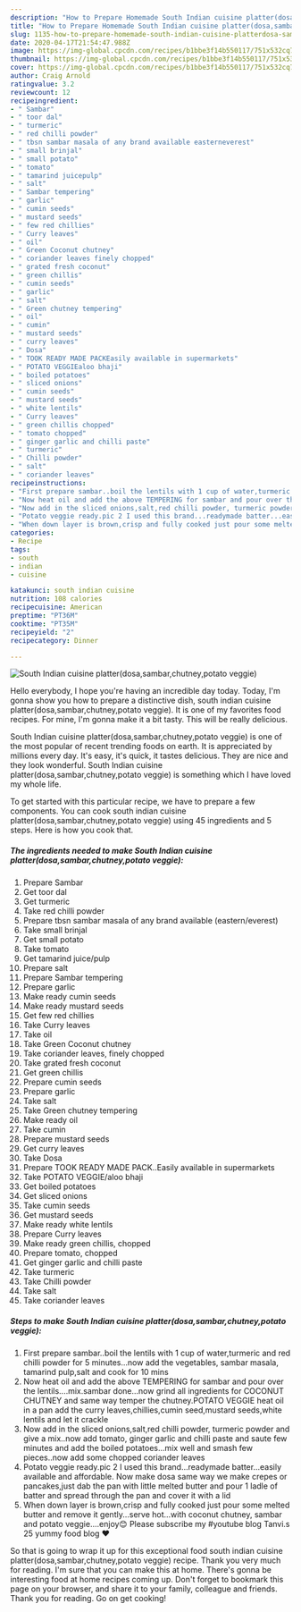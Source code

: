 ```yaml
---
description: "How to Prepare Homemade South Indian cuisine platter(dosa,sambar,chutney,potato veggie)"
title: "How to Prepare Homemade South Indian cuisine platter(dosa,sambar,chutney,potato veggie)"
slug: 1135-how-to-prepare-homemade-south-indian-cuisine-platterdosa-sambar-chutney-potato-veggie
date: 2020-04-17T21:54:47.988Z
image: https://img-global.cpcdn.com/recipes/b1bbe3f14b550117/751x532cq70/south-indian-cuisine-platterdosasambarchutneypotato-veggie-recipe-main-photo.jpg
thumbnail: https://img-global.cpcdn.com/recipes/b1bbe3f14b550117/751x532cq70/south-indian-cuisine-platterdosasambarchutneypotato-veggie-recipe-main-photo.jpg
cover: https://img-global.cpcdn.com/recipes/b1bbe3f14b550117/751x532cq70/south-indian-cuisine-platterdosasambarchutneypotato-veggie-recipe-main-photo.jpg
author: Craig Arnold
ratingvalue: 3.2
reviewcount: 12
recipeingredient:
- " Sambar"
- " toor dal"
- " turmeric"
- " red chilli powder"
- " tbsn sambar masala of any brand available easterneverest"
- " small brinjal"
- " small potato"
- " tomato"
- " tamarind juicepulp"
- " salt"
- " Sambar tempering"
- " garlic"
- " cumin seeds"
- " mustard seeds"
- " few red chillies"
- " Curry leaves"
- " oil"
- " Green Coconut chutney"
- " coriander leaves finely chopped"
- " grated fresh coconut"
- " green chillis"
- " cumin seeds"
- " garlic"
- " salt"
- " Green chutney tempering"
- " oil"
- " cumin"
- " mustard seeds"
- " curry leaves"
- " Dosa"
- " TOOK READY MADE PACKEasily available in supermarkets"
- " POTATO VEGGIEaloo bhaji"
- " boiled potatoes"
- " sliced onions"
- " cumin seeds"
- " mustard seeds"
- " white lentils"
- " Curry leaves"
- " green chillis chopped"
- " tomato chopped"
- " ginger garlic and chilli paste"
- " turmeric"
- " Chilli powder"
- " salt"
- " coriander leaves"
recipeinstructions:
- "First prepare sambar..boil the lentils with 1 cup of water,turmeric and red chilli powder for 5 minutes...now add the vegetables, sambar masala, tamarind pulp,salt and cook for 10 mins"
- "Now heat oil and add the above TEMPERING for sambar and pour over the lentils....mix.sambar done...now grind all ingredients for COCONUT CHUTNEY and same way temper the chutney.POTATO VEGGIE heat oil in a pan add the curry leaves,chillies,cumin seed,mustard seeds,white lentils and let it crackle"
- "Now add in the sliced onions,salt,red chilli powder, turmeric powder and give a mix..now add tomato, ginger garlic and chilli paste and saute few minutes and add the boiled potatoes...mix well and smash few pieces..now add some chopped coriander leaves"
- "Potato veggie ready.pic 2 I used this brand...readymade batter...easily available and affordable. Now make dosa same way we make crepes or pancakes,just dab the pan with little melted butter and pour 1 ladle of batter and spread through the pan and cover it with a lid"
- "When down layer is brown,crisp and fully cooked just pour some melted butter and remove it gently...serve hot...with coconut chutney, sambar and potato veggie....enjoy😊 Please subscribe my #youtube blog Tanvi.s 25 yummy food blog ❤"
categories:
- Recipe
tags:
- south
- indian
- cuisine

katakunci: south indian cuisine 
nutrition: 108 calories
recipecuisine: American
preptime: "PT36M"
cooktime: "PT35M"
recipeyield: "2"
recipecategory: Dinner

---
```



![South Indian cuisine platter(dosa,sambar,chutney,potato veggie)](https://img-global.cpcdn.com/recipes/b1bbe3f14b550117/751x532cq70/south-indian-cuisine-platterdosasambarchutneypotato-veggie-recipe-main-photo.jpg)

Hello everybody, I hope you're having an incredible day today. Today, I'm gonna show you how to prepare a distinctive dish, south indian cuisine platter(dosa,sambar,chutney,potato veggie). It is one of my favorites food recipes. For mine, I'm gonna make it a bit tasty. This will be really delicious.



South Indian cuisine platter(dosa,sambar,chutney,potato veggie) is one of the most popular of recent trending foods on earth. It is appreciated by millions every day. It's easy, it's quick, it tastes delicious. They are nice and they look wonderful. South Indian cuisine platter(dosa,sambar,chutney,potato veggie) is something which I have loved my whole life.


To get started with this particular recipe, we have to prepare a few components. You can cook south indian cuisine platter(dosa,sambar,chutney,potato veggie) using 45 ingredients and 5 steps. Here is how you cook that.

<!--inarticleads1-->

##### The ingredients needed to make South Indian cuisine platter(dosa,sambar,chutney,potato veggie):

1. Prepare  Sambar
1. Get  toor dal
1. Get  turmeric
1. Take  red chilli powder
1. Prepare  tbsn sambar masala of any brand available (eastern/everest)
1. Take  small brinjal
1. Get  small potato
1. Take  tomato
1. Get  tamarind juice/pulp
1. Prepare  salt
1. Prepare  Sambar tempering
1. Prepare  garlic
1. Make ready  cumin seeds
1. Make ready  mustard seeds
1. Get  few red chillies
1. Take  Curry leaves
1. Take  oil
1. Take  Green Coconut chutney
1. Take  coriander leaves, finely chopped
1. Take  grated fresh coconut
1. Get  green chillis
1. Prepare  cumin seeds
1. Prepare  garlic
1. Take  salt
1. Take  Green chutney tempering
1. Make ready  oil
1. Take  cumin
1. Prepare  mustard seeds
1. Get  curry leaves
1. Take  Dosa
1. Prepare  TOOK READY MADE PACK..Easily available in supermarkets
1. Take  POTATO VEGGIE/aloo bhaji
1. Get  boiled potatoes
1. Get  sliced onions
1. Take  cumin seeds
1. Get  mustard seeds
1. Make ready  white lentils
1. Prepare  Curry leaves
1. Make ready  green chillis, chopped
1. Prepare  tomato, chopped
1. Get  ginger garlic and chilli paste
1. Take  turmeric
1. Take  Chilli powder
1. Take  salt
1. Take  coriander leaves




<!--inarticleads2-->

##### Steps to make South Indian cuisine platter(dosa,sambar,chutney,potato veggie):

1. First prepare sambar..boil the lentils with 1 cup of water,turmeric and red chilli powder for 5 minutes...now add the vegetables, sambar masala, tamarind pulp,salt and cook for 10 mins
1. Now heat oil and add the above TEMPERING for sambar and pour over the lentils....mix.sambar done...now grind all ingredients for COCONUT CHUTNEY and same way temper the chutney.POTATO VEGGIE heat oil in a pan add the curry leaves,chillies,cumin seed,mustard seeds,white lentils and let it crackle
1. Now add in the sliced onions,salt,red chilli powder, turmeric powder and give a mix..now add tomato, ginger garlic and chilli paste and saute few minutes and add the boiled potatoes...mix well and smash few pieces..now add some chopped coriander leaves
1. Potato veggie ready.pic 2 I used this brand...readymade batter...easily available and affordable. Now make dosa same way we make crepes or pancakes,just dab the pan with little melted butter and pour 1 ladle of batter and spread through the pan and cover it with a lid
1. When down layer is brown,crisp and fully cooked just pour some melted butter and remove it gently...serve hot...with coconut chutney, sambar and potato veggie....enjoy😊 Please subscribe my #youtube blog Tanvi.s 25 yummy food blog ❤




So that is going to wrap it up for this exceptional food south indian cuisine platter(dosa,sambar,chutney,potato veggie) recipe. Thank you very much for reading. I'm sure that you can make this at home. There's gonna be interesting food at home recipes coming up. Don't forget to bookmark this page on your browser, and share it to your family, colleague and friends. Thank you for reading. Go on get cooking!
